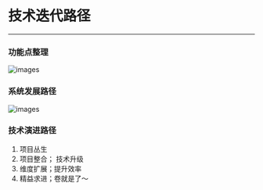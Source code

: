 # 技术迭代路径 

---

### 功能点整理

![images](flow.png)

### 系统发展路径

![images](cooperate.png)

### 技术演进路径

1. 项目丛生 
2. 项目整合； 技术升级
3. 维度扩展；提升效率
4. 精益求进；卷就是了～

